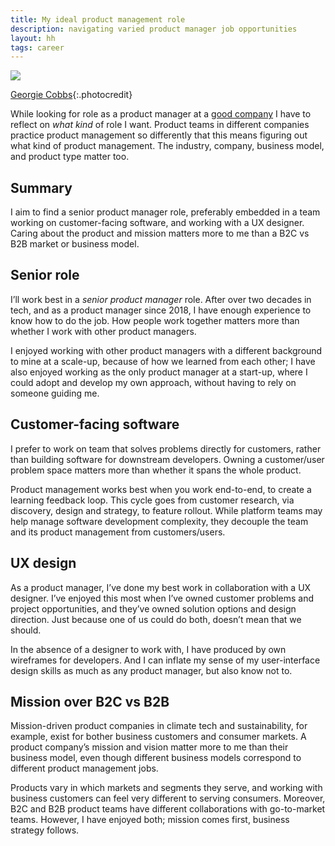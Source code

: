 ```yaml
---
title: My ideal product management role
description: navigating varied product manager job opportunities
layout: hh
tags: career
---
```


![](desk-new.jpg)

[Georgie Cobbs](https://unsplash.com/photos/bKjHgo_Lbpo){:.photocredit}

While looking for role as a product manager at a [good company](good-company-bad-company)
I have to reflect on _what kind_ of role I want.
Product teams in different companies practice product management so differently that
this means figuring out what kind of product management.
The industry, company, business model, and product type matter too.

## Summary

I aim to find a senior product manager role,
preferably embedded in a team working on customer-facing software,
and working with a UX designer.
Caring about the product and mission matters more to me
than a B2C vs B2B market or business model.

## Senior role

I’ll work best in a _senior product manager_ role.
After over two decades in tech, and as a product manager since 2018,
I have enough experience to know how to do the job.
How people work together matters more
than whether I work with other product managers.

I enjoyed working with other product managers with a different background to mine at a scale-up,
because of how we learned from each other;
I have also enjoyed working as the only product manager at a start-up,
where I could adopt and develop my own approach,
without having to rely on someone guiding me.

## Customer-facing software

I prefer to work on team that solves problems directly for customers,
rather than building software for downstream developers.
Owning a customer/user problem space matters more
than whether it spans the whole product.

Product management works best when you work end-to-end, to create a learning feedback loop.
This cycle goes from customer research, via discovery, design and strategy, to feature rollout.
While platform teams may help manage software development complexity,
they decouple the team and its product management from customers/users.

## UX design

As a product manager, I’ve done my best work in collaboration with a UX designer.
I’ve enjoyed this most when I’ve owned customer problems and project opportunities,
and they’ve owned solution options and design direction.
Just because one of us could do both, doesn’t mean that we should.

In the absence of a designer to work with, I have produced by own wireframes for developers.
And I can inflate my sense of my user-interface design skills as much as any product manager,
but also know not to.

## Mission over B2C vs B2B

Mission-driven product companies in climate tech and sustainability, for example,
exist for bother business customers and consumer markets.
A product company’s mission and vision matter more to me than their business model,
even though different business models correspond to different product management jobs.

Products vary in which markets and segments they serve,
and working with business customers can feel very different to serving consumers.
Moreover, B2C and B2B product teams have different collaborations with go-to-market teams.
However, I have enjoyed both; mission comes first, business strategy follows.
